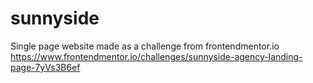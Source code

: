 # sunnyside
Single page website made as a challenge from frontendmentor.io
https://www.frontendmentor.io/challenges/sunnyside-agency-landing-page-7yVs3B6ef
